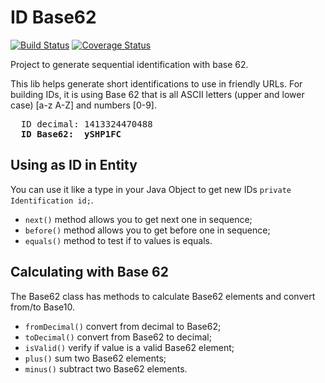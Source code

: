 ID Base62
========

[![Build Status](https://travis-ci.org/lucasb/idbase62.svg?branch=master)](https://travis-ci.org/lucasb/idbase62)
[![Coverage Status](https://coveralls.io/repos/lucasb/idbase62/badge.svg?branch=master&service=github)](https://coveralls.io/github/lucasb/idbase62?branch=master)

Project to generate sequential identification with base 62.

This lib helps generate short identifications to use in friendly URLs. For building IDs, it is using Base 62 that is all ASCII letters (upper and lower case) [a-z A-Z] and numbers [0-9].

<pre>
  ID decimal: 1413324470488
  <b>ID Base62:  ySHP1FC</b>
</pre>

Using as ID in Entity
-----
You can use it like a type in your Java Object to get new IDs <code>private Identification id;</code>.
- <code>next()</code> method allows you to get next one in sequence;
- <code>before()</code> method allows you to get before one in sequence;
- <code>equals()</code> method to test if to values is equals.

Calculating with Base 62
-----
The Base62 class has methods to calculate Base62 elements and convert from/to Base10.
- <code>fromDecimal()</code> convert from decimal to Base62;
- <code>toDecimal()</code> convert from Base62 to decimal;
- <code>isValid()</code> verify if value is a valid Base62 element;
- <code>plus()</code> sum two Base62 elements;
- <code>minus()</code> subtract two Base62 elements.
